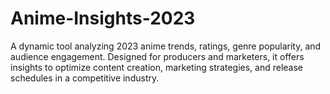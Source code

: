 # Anime-Insights-2023
A dynamic tool analyzing 2023 anime trends, ratings, genre popularity, and audience engagement. Designed for producers and marketers, it offers insights to optimize content creation, marketing strategies, and release schedules in a competitive industry.
